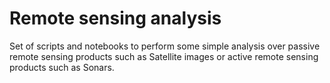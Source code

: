 # Remote sensing analysis

Set of scripts and notebooks to perform some simple analysis over passive remote sensing products such as Satellite images or active remote sensing products such as Sonars.
